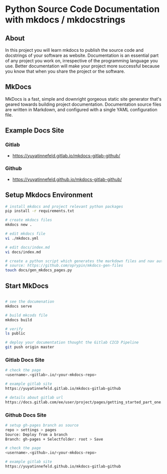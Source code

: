 # Python Source Code Documentation with mkdocs / mkdocstrings

## About
In this project you will learn mkdocs to publish the source code and docstrings of your software as website.
Documentation is an essential part of any project you work on, irrespective of the programming language you use.
Better documentation will make your project more successful because you know that when you share the project or the software. 

## MkDocs
MkDocs is a fast, simple and downright gorgeous static site generator that's geared towards building project documentation.
Documentation source files are written in Markdown, and configured with a single YAML configuration file.

## Example Docs Site

### Gitlab
- https://yuyatinnefeld.gitlab.io/mkdocs-gitlab-github/

### Github
- https://yuyatinnefeld.github.io/mkdocs-gitlab-github/

## Setup Mkdocs Environment
```bash
# install mkdocs and project relevant python packages
pip install -r requirements.txt

# create mkdocs files
mkdocs new .

# edit mkdocs file
vi ./mkdocs.yml

# edit docs/index.md
vi docs/index.md

# create a python script which generates the markdown files and nav automatically
# source: https://github.com/oprypin/mkdocs-gen-files
touch docs/gen_mkdocs_pages.py

```

## Start MkDocs
```bash

# see the documenation
mkdocs serve

# build mkcods file
mkdocs build

# verify
ls public

# deploy your documentation thought the Gitlab CICD Pipeline
git push origin master
```

### Gitlab Docs Site

```bash
# check the page
<username>.<gitlab>.io/<your-mkdocs-repo>

# example gitlab site
https://yuyatinnefeld.gitlab.io/mkdocs-gitlab-github

# details about gitlab url
https://docs.gitlab.com/ee/user/project/pages/getting_started_part_one.html
```


### Github Docs Site

```bash
# setup gh-pages branch as source
repo > settings > pages
Source: Deploy from a branch
Branch: gh-pages + Selectfolder: root > Save

# check the page
<username>.<github>.io/<your-mkdocs-repo>

# example gitlab site
https://yuyatinnefeld.github.io/mkdocs-gitlab-github
```